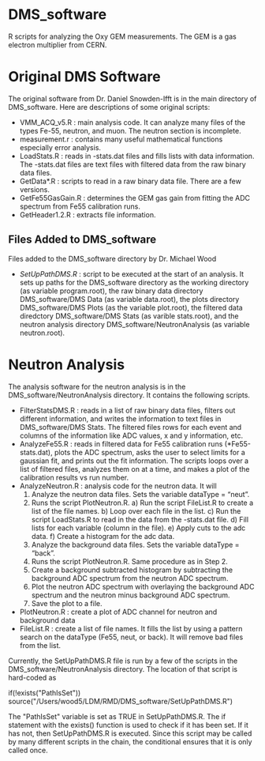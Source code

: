 # DMS_software
R scripts for analyzing the Oxy GEM measurements.  The GEM is a gas electron multiplier from CERN.  

# Original DMS Software
The original software from Dr. Daniel Snowden-Ifft is in the main directory of DMS_software.  Here are descriptions of some original scripts:
- VMM_ACQ_v5.R : main analysis code.  It can analyze many files of the types Fe-55, neutron, and muon.  The neutron section is incomplete.
- measurement.r : contains many useful mathematical functions especially error analysis.
- LoadStats.R : reads in -stats.dat files and fills lists with data information.  The -stats.dat files are text files with filtered data from the raw binary data files.
- GetData*.R : scripts to read in a raw binary data file.  There are a few versions.
- GetFe55GasGain.R : determines the GEM gas gain from fitting the ADC spectrum from Fe55 calibration runs.
- GetHeader1.2.R : extracts file information.  

## Files Added to DMS_software
Files added to the DMS_software directory by Dr. Michael Wood
- *SetUpPathDMS.R* : script to be executed at the start of an analysis.  It sets up paths for the DMS_software directory as the working directory (as variable program.root), the raw binary data directory DMS_software/DMS Data (as variable data.root), the plots directory DMS_software/DMS Plots (as the variable plot.root), the filtered data diredctory DMS_software/DMS Stats (as varible stats.root), and the neutron analysis directory DMS_software/NeutronAnalysis (as variable neutron.root).

# Neutron Analysis
The analysis software for the neutron analysis is in the DMS_software/NeutronAnalysis directory.  It contains the following scripts.
- FilterStatsDMS.R : reads in a list of raw binary data files, filters out different information, and writes the information to text files in DMS_software/DMS Stats.  The filtered files rows for each event and columns of the information like ADC values, x and y information, etc.
- AnalyzeFe55.R : reads in filtered data for Fe55 calibration runs (*Fe55-stats.dat), plots the ADC spectrum, asks the user to select limits for a gaussian fit, and prints out the fit information.  The scripts loops over a list of filtered files, analyzes them on at a time, and makes a plot of the calibration results vs run number.
- AnalyzeNeutron.R : analysis code for the neutron data.  It will
    1) Analyze the neutron data files.  Sets the variable dataType = “neut”.
    2) Runs the script PlotNeutron.R.
      a) Run the script FileList.R to create a list of the file names.
      b) Loop over each file in the list.
      c) Run the script LoadStats.R to read in the data from the -stats.dat file.
      d) Fill lists for each variable (column in the file).
      e) Apply cuts to the adc data.
      f) Create a histogram for the adc data.
    3) Analyze the background data files. Sets the variable dataType = “back”.
    4) Runs the script PlotNeutron.R.  Same procedure as in Step 2.
    5) Create a background subtracted histogram by subtracting the background ADC spectrum from the neutron ADC spectrum.
    6) Plot the neutron ADC spectrum with overlaying the background ADC spectrum and the neutron minus background ADC spectrum.  
    7) Save the plot to a file.
- PlotNeutron.R : create a plot of ADC channel for neutron and background data
- FileList.R : create a list of file names.  It fills the list by using a pattern search on the dataType (Fe55, neut, or back).  It will remove bad files from the list.  

Currently, the SetUpPathDMS.R file is run by a few of the scripts in the DMS_software/NeutronAnalysis directory.  The location of that script is hard-coded as 

if(!exists("PathIsSet")) source("/Users/wood5/LDM/RMD/DMS_software/SetUpPathDMS.R")

The "PathIsSet" variable is set as TRUE in SetUpPathDMS.R.  The if statement with the exists() function is used to check if it has been set.  If it has not, then SetUpPathDMS.R is executed.  Since this script may be called by many different scripts in the chain, the conditional ensures that it is only called once. 


